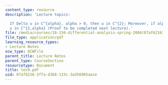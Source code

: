 ```yaml
---
content_type: resource
description: 'Lecture topics:

  If Delta u in C^{alpha}, alpha > 0, then u in C^{2}; Moreover, if alpha < 1, then
  u in C^{2,alpha} (Proof to be completed next lecture).'
file: /media/courses/18-156-differential-analysis-spring-2004/07af62163ffad3b8133c3a356965aace_lec9.pdf
file_type: application/pdf
learning_resource_types:
- Lecture Notes
ocw_type: OCWFile
parent_title: Lecture Notes
parent_type: CourseSection
resourcetype: Document
title: lec9.pdf
uid: 07af6216-3ffa-d3b8-133c-3a356965aace
---
```

